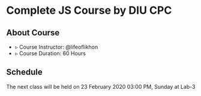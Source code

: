 # Complete JS Course by DIU CPC

## About Course

- ▹ Course Instructor: @lifeoflikhon
- ▹ Course Duration: 60 Hours

## Schedule

The next class will be held on 23 February 2020 03:00 PM, Sunday at Lab-3
